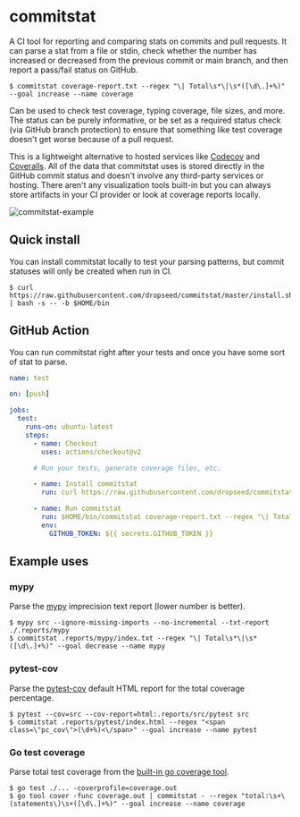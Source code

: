 # commitstat

A CI tool for reporting and comparing stats on commits and pull requests.
It can parse a stat from a file or stdin,
check whether the number has increased or decreased from the previous commit or main branch,
and then report a pass/fail status on GitHub.

```console
$ commitstat coverage-report.txt --regex "\| Total\s*\|\s*([\d\.]+%)" --goal increase --name coverage
```

Can be used to check test coverage, typing coverage, file sizes, and more.
The status can be purely informative, or be set as a required status check (via GitHub branch protection) to ensure that something like test coverage doesn't get worse because of a pull request.

This is a lightweight alternative to hosted services like [Codecov](https://about.codecov.io/) and [Coveralls](https://coveralls.io/).
All of the data that commitstat uses is stored directly in the GitHub commit status and doesn't involve any third-party services or hosting.
There aren't any visualization tools built-in but you can always store artifacts in your CI provider or look at coverage reports locally.

![commitstat-example](https://user-images.githubusercontent.com/649496/121426939-c166f100-c939-11eb-8061-f97cf0f10407.png)

## Quick install

You can install commitstat locally to test your parsing patterns, but commit statuses will only be created when run in CI.

```console
$ curl https://raw.githubusercontent.com/dropseed/commitstat/master/install.sh | bash -s -- -b $HOME/bin
```

## GitHub Action

You can run commitstat right after your tests and once you have some sort of stat to parse.

```yml
name: test

on: [push]

jobs:
  test:
    runs-on: ubuntu-latest
    steps:
      - name: Checkout
        uses: actions/checkout@v2

      # Run your tests, generate coverage files, etc.

      - name: Install commitstat
        run: curl https://raw.githubusercontent.com/dropseed/commitstat/master/install.sh | bash -s -- -b $HOME/bin

      - name: Run commitstat
        run: $HOME/bin/commitstat coverage-report.txt --regex "\| Total\s*\|\s*([\d\.]+%)" --goal increase --name coverage
        env:
          GITHUB_TOKEN: ${{ secrets.GITHUB_TOKEN }}
```

## Example uses

### mypy

Parse the [mypy](https://mypy.readthedocs.io/en/stable/command_line.html#report-generation) imprecision text report (lower number is better).

```console
$ mypy src --ignore-missing-imports --no-incremental --txt-report ./.reports/mypy
$ commitstat .reports/mypy/index.txt --regex "\| Total\s*\|\s*([\d\.]+%)" --goal decrease --name mypy
```

### pytest-cov

Parse the [pytest-cov](https://github.com/pytest-dev/pytest-cov) default HTML report for the total coverage percentage.

```console
$ pytest --cov=src --cov-report=html:.reports/src/pytest src
$ commitstat .reports/pytest/index.html --regex "<span class=\"pc_cov\">(\d+%)<\/span>" --goal increase --name pytest
```

### Go test coverage

Parse total test coverage from the [built-in go coverage tool](https://blog.golang.org/cover).

```console
$ go test ./... -coverprofile=coverage.out
$ go tool cover -func coverage.out | commitstat - --regex "total:\s+\(statements\)\s+([\d\.]+%)" --goal increase --name coverage
```
